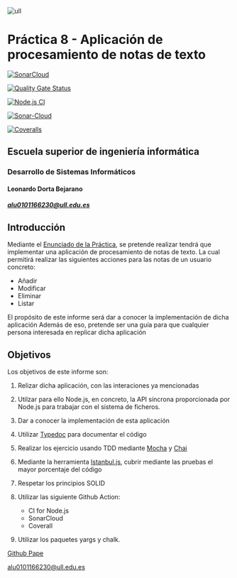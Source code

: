 ![ull](https://moveproject.eu/wp-content/uploads/2018/08/LOGO_ULL_2.png)

# Práctica 8 - Aplicación de procesamiento de notas de texto
[![SonarCloud](https://sonarcloud.io/images/project_badges/sonarcloud-white.svg)](https://sonarcloud.io/dashboard?id=ULL-ESIT-INF-DSI-2021_ull-esit-inf-dsi-20-21-prct08-filesystem-notes-app-alu0101166230)

[![Quality Gate Status](https://sonarcloud.io/api/project_badges/measure?project=ULL-ESIT-INF-DSI-2021_ull-esit-inf-dsi-20-21-prct08-filesystem-notes-app-alu0101166230&metric=alert_status)](https://sonarcloud.io/dashboard?id=ULL-ESIT-INF-DSI-2021_ull-esit-inf-dsi-20-21-prct08-filesystem-notes-app-alu0101166230)


[![Node.js CI](https://github.com/ULL-ESIT-INF-DSI-2021/ull-esit-inf-dsi-20-21-prct08-filesystem-notes-app-alu0101166230/actions/workflows/node.js.yml/badge.svg)](https://github.com/ULL-ESIT-INF-DSI-2021/ull-esit-inf-dsi-20-21-prct08-filesystem-notes-app-alu0101166230/actions/workflows/node.js.yml)

[![Sonar-Cloud](https://github.com/ULL-ESIT-INF-DSI-2021/ull-esit-inf-dsi-20-21-prct08-filesystem-notes-app-alu0101166230/actions/workflows/sonar-cloud.yml/badge.svg)](https://github.com/ULL-ESIT-INF-DSI-2021/ull-esit-inf-dsi-20-21-prct08-filesystem-notes-app-alu0101166230/actions/workflows/sonar-cloud.yml)

[![Coveralls](https://github.com/ULL-ESIT-INF-DSI-2021/ull-esit-inf-dsi-20-21-prct08-filesystem-notes-app-alu0101166230/actions/workflows/coveralls.yml/badge.svg)](https://github.com/ULL-ESIT-INF-DSI-2021/ull-esit-inf-dsi-20-21-prct08-filesystem-notes-app-alu0101166230/actions/workflows/coveralls.yml)

## Escuela superior de ingeniería informática

### Desarrollo de Sistemas Informáticos

#### Leonardo Dorta Bejarano 
##### [alu0101166230@ull.edu.es](alu0101166230@ull.edu.es)

## Introducción

Mediante el [Enunciado de la Práctica](https://ull-esit-inf-dsi-2021.github.io/prct08-filesystem-notes-app/), se pretende realizar tendrá que implementar una aplicación de procesamiento de notas de texto. La cual permitirá realizar las siguientes acciones para las notas de un usuario concreto:

- Añadir 
- Modificar
- Eliminar
- Listar  


El propósito de este informe será dar a conocer la implementación de dicha aplicación Además de eso, pretende ser una guía para que cualquier persona interesada en replicar dicha aplicación

## Objetivos 

Los objetivos de este informe son:

1. Relizar dicha aplicación, con las interaciones ya mencionadas

2. Utilzar para ello Node.js, en concreto, la API síncrona proporcionada por Node.js para trabajar con el sistema de ficheros.

3. Dar a conocer la implementación de esta aplicación

4.  Utilizar [Typedoc](https://typedoc.org/) para documentar el código

5. Realizar los ejercicio usando TDD mediante [Mocha](https://mochajs.org/) y [Chai](https://www.chaijs.com/) 

6. Mediante la herramienta [Istanbul.js](https://www.npmjs.com/package/istanbul), cubrir mediante las pruebas el mayor porcentaje del código

7. Respetar los principios SOLID

8. Utilizar las siguiente Github Action:
    - CI for Node.js
    - SonarCloud
    - Coverall

9. Utilizar los paquetes yargs y chalk.

[Github Pape](https://ull-esit-inf-dsi-2021.github.io/ull-esit-inf-dsi-20-21-prct08-filesystem-notes-app-alu0101166230/)

[alu0101166230@ull.edu.es](alu0101166230@ull.edu.es)

